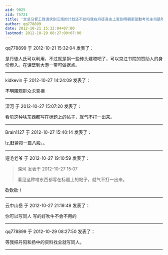 ```yaml
---
aid: 9025
zid: 75721
title: '文总马督工我请求到江南的计划还不批吗我在丹徒县志上查到明朝吏部勳考司主司是陈观阳'
author: qq778899
date: 2012-10-21 15:32:04+07:00
lastmod: 2012-10-29 08:27:00+07:00
---
```


qq778899 于 2012-10-21 15:32:04 发表了：

是丹徒人氏可以利用，不过就是捐一些砖头建塔吧了，可以京江书院的赞助人的身份傪入。在谏壁到大港一带可做据点。

---------

kidkevin 于 2012-10-27 14:24:09 发表了：

不明围观群众求真相

---------

深河 于 2012-10-27 15:07:20 发表了：

看见这种啥东西都写在标题上的帖子，就气不打一出来。

---------

Brain1127 于 2012-10-27 15:40:14 发表了：

lz,赶紧攒一篇八股。。

---------

短毛老爷 于 2012-10-27 19:10:59 发表了：

> 深河 发表于 2012-10-27 15:07
> 
> 看见这种啥东西都写在标题上的帖子，就气不打一出来。



砍砍砍！

---------

云中山岳 于 2012-10-27 21:19:49 发表了：

你可以写同人 写的好吹牛不会不用的

---------

qq778899 于 2012-10-29 08:27:50 发表了：

等我把丹阳和扬中的资料找全就写同人。

---------

